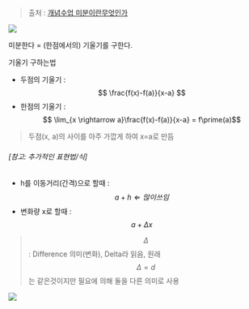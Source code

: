 > 출처 : [개념수업 미분이란무엇인가](https://www.youtube.com/watch?v=2JvfRLgcmUI)

![](http://i.imgur.com/KO08KsE.png)

미분한다 = (한점에서의) 기울기를 구한다. 

기울기 구하는법 
- 두점의 기울기 : $$ \frac{f(x)-f(a)}{x-a} $$
- 한점의 기울기 : $$ \lim_{x \rightarrow a}\frac{f(x)-f(a)}{x-a} = f\prime(a)$$

> 두점(x, a)의 사이를 아주 가깝게 하여 x=a로 만듬

###### [참고: 추가적인 표현법/식]

- h를 이동거리(간격)으로 할때 : $$a+h  \Leftarrow 많이 쓰임$$  
- 변화량 x로 할때 : $$a+\Delta{x} $$

> $$\Delta$$ : Difference 의미(변화), Delta라 읽음,
> 원래   $$\Delta = d $$는 같은것이지만 필요에 의해 둘을 다른 의미로 사용 

![](http://i.imgur.com/ed9FGRk.png)
